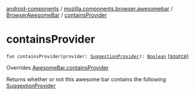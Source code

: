 [android-components](../../index.md) / [mozilla.components.browser.awesomebar](../index.md) / [BrowserAwesomeBar](index.md) / [containsProvider](./contains-provider.md)

# containsProvider

`fun containsProvider(provider: `[`SuggestionProvider`](../../mozilla.components.concept.awesomebar/-awesome-bar/-suggestion-provider/index.md)`): `[`Boolean`](https://kotlinlang.org/api/latest/jvm/stdlib/kotlin/-boolean/index.html) [(source)](https://github.com/mozilla-mobile/android-components/blob/master/components/browser/awesomebar/src/main/java/mozilla/components/browser/awesomebar/BrowserAwesomeBar.kt#L136)

Overrides [AwesomeBar.containsProvider](../../mozilla.components.concept.awesomebar/-awesome-bar/contains-provider.md)

Returns whether or not this awesome bar contains the following [SuggestionProvider](../../mozilla.components.concept.awesomebar/-awesome-bar/-suggestion-provider/index.md)

